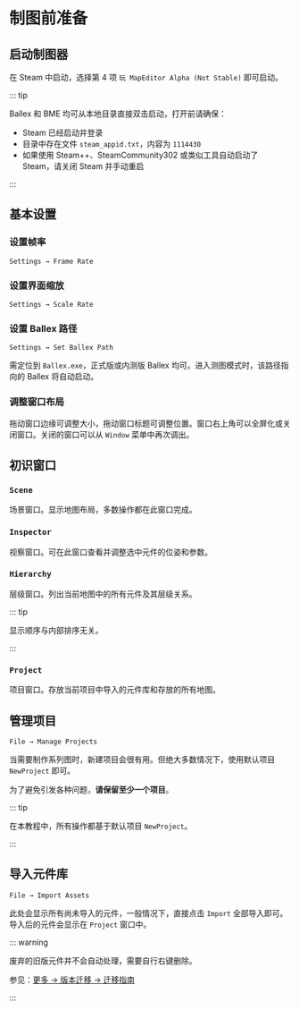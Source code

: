 # 制图前准备

## 启动制图器

在 Steam 中启动，选择第 4 项 `玩 MapEditor Alpha (Not Stable)` 即可启动。

::: tip

Ballex 和 BME 均可从本地目录直接双击启动，打开前请确保：

- Steam 已经启动并登录
- 目录中存在文件 `steam_appid.txt`，内容为 `1114430`
- 如果使用 Steam++、SteamCommunity302 或类似工具自动启动了 Steam，请关闭 Steam 并手动重启

:::

## 基本设置

### 设置帧率

`Settings → Frame Rate`

### 设置界面缩放

`Settings → Scale Rate`

### 设置 Ballex 路径

`Settings → Set Ballex Path`

需定位到 `Ballex.exe`，正式版或内测版 Ballex 均可。进入测图模式时，该路径指向的 Ballex 将自动启动。

### 调整窗口布局

拖动窗口边缘可调整大小，拖动窗口标题可调整位置。窗口右上角可以全屏化或关闭窗口。关闭的窗口可以从 `Window` 菜单中再次调出。

## 初识窗口

### `Scene`

场景窗口。显示地图布局，多数操作都在此窗口完成。

### `Inspector`

视察窗口。可在此窗口查看并调整选中元件的位姿和参数。

### `Hierarchy`

层级窗口。列出当前地图中的所有元件及其层级关系。

::: tip

显示顺序与内部排序无关。

:::

### `Project`

项目窗口。存放当前项目中导入的元件库和存放的所有地图。

## 管理项目

`File → Manage Projects`

当需要制作系列图时，新建项目会很有用。但绝大多数情况下，使用默认项目 `NewProject` 即可。

为了避免引发各种问题，**请保留至少一个项目**。

::: tip

在本教程中，所有操作都基于默认项目 `NewProject`。

:::

## 导入元件库

`File → Import Assets`

此处会显示所有尚未导入的元件，一般情况下，直接点击 `Import` 全部导入即可。导入后的元件会显示在 `Project` 窗口中。

::: warning

废弃的旧版元件并不会自动处理，需要自行右键删除。

参见：[更多 → 版本迁移 → 迁移指南](/migration/guide.md)

:::
